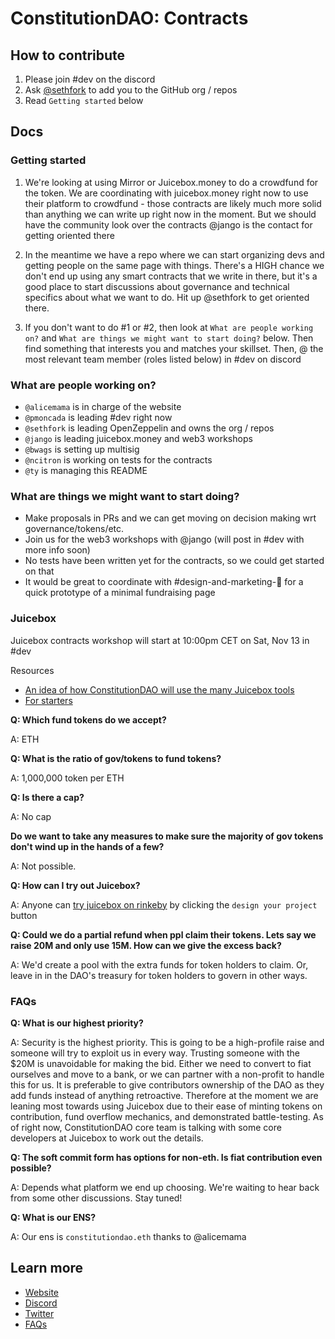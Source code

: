# ConstitutionDAO: Contracts

## How to contribute

1. Please join #dev on the discord
2. Ask [@sethfork](https://github.com/sethfork) to add you to the GitHub org / repos
3. Read `Getting started` below

## Docs

### Getting started

1. We're looking at using Mirror or Juicebox.money to do a crowdfund for the token. We are coordinating with juicebox.money right now to use their platform to crowdfund - those contracts are likely much more solid than anything we can write up right now in the moment. But we should have the community look over the contracts @jango is the contact for getting oriented there

2. In the meantime we have a repo where we can start organizing devs and getting people on the same page with things. There's a HIGH chance we don't end up using any smart contracts that we write in there, but it's a good place to start discussions about governance and technical specifics about what we want to do. Hit up @sethfork to get oriented there.

3. If you don't want to do #1 or #2, then look at `What are people working on?` and `What are things we might want to start doing?` below. Then find something that interests you and matches your skillset. Then, @ the most relevant team member (roles listed below) in #dev on discord

### What are people working on?

- `@alicemama` is in charge of the website
- `@pmoncada` is leading #dev right now
- `@sethfork` is leading OpenZeppelin and owns the org / repos
- `@jango` is leading juicebox.money and web3 workshops
- `@bwags` is setting up multisig
- `@ncitron` is working on tests for the contracts
- `@ty` is managing this README

### What are things we might want to start doing?
- Make proposals in PRs and we can get moving on decision making wrt governance/tokens/etc.
- Join us for the web3 workshops with @jango (will post in #dev with more info soon)
- No tests have been written yet for the contracts, so we could get started on that
- It would be great to coordinate with #design-and-marketing-🎨 for a quick prototype of a minimal fundraising page

### Juicebox

Juicebox contracts workshop will start at 10:00pm CET on Sat, Nov 13 in #dev

Resources
- [An idea of how ConstitutionDAO will use the many Juicebox tools](https://juiceboxdao.notion.site/ConstitutionDAO-on-Juicebox-4490ae7fb2ea4c7d82aa6fff5bfae477)
- [For starters](https://www.figma.com/file/dHsQ7Bt3ryXbZ2sRBAfBq5/Juicebox-Technical-Docs)

**Q: Which fund tokens do we accept?**

A: ETH

**Q: What is the ratio of gov/tokens to fund tokens?**

A: 1,000,000 token per ETH

**Q: Is there a cap?**

A: No cap

**Do we want to take any measures to make sure the majority of gov tokens don't wind up in the hands of a few?**

A: Not possible.

**Q: How can I try out Juicebox?**

A: Anyone can [try juicebox on rinkeby](http://rinkeby.juicebox.money/) by clicking the `design your project` button

**Q: Could we do a partial refund when ppl claim their tokens. Lets say we raise 20M and only use 15M. How can we give the excess back?**

A: We'd create a pool with the extra funds for token holders to claim. Or, leave in in the DAO's treasury for token holders to govern in other ways.

### FAQs

**Q: What is our highest priority?**

A: Security is the highest priority. This is going to be a high-profile raise and someone will try to exploit us in every way. Trusting someone with the $20M is unavoidable for making the bid. Either we need to convert to fiat ourselves and move to a bank, or we can partner with a non-profit to handle this for us. It is preferable to give contributors ownership of the DAO as they add funds instead of anything retroactive. Therefore at the moment we are leaning most towards using Juicebox due to their ease of minting tokens on contribution, fund overflow mechanics, and demonstrated battle-testing. As of right now, ConstitutionDAO core team is talking with some core developers at Juicebox to work out the details.

**Q: The soft commit form has options for non-eth. Is fiat contribution even possible?**

A: Depends what platform we end up choosing. We're waiting to hear back from some other discussions. Stay tuned!

**Q: What is our ENS?**

A: Our ens is `constitutiondao.eth` thanks to @alicemama


## Learn more
- [Website](https://constitutiondao.com/)
- [Discord](https://discord.gg/XQcmCmWDn8)
- [Twitter](https://twitter.com/constitutiondao)
- [FAQs](https://docs.google.com/document/d/1i1zLBXpdFdojvQVXpYBbeABEi7io60j0gOnM4uyZBdI)
